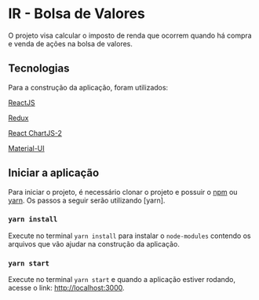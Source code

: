 # IR - Bolsa de Valores

O projeto visa calcular o imposto de renda que ocorrem quando há compra e venda de ações na bolsa de valores.

## Tecnologias

Para a construção da aplicação, foram utilizados:

[ReactJS](https://pt-br.reactjs.org/)

[Redux](https://redux.js.org/)

[React ChartJS-2](https://react-chartjs-2.js.org/)

[Material-UI](https://material-ui.com/)


## Iniciar a aplicação

Para iniciar o projeto, é necessário clonar o projeto e possuir o [npm](https://www.npmjs.com/) ou [yarn](https://yarnpkg.com/). Os passos a seguir serão utilizando [yarn].

### `yarn install`

Execute no terminal `yarn install` para instalar o `node-modules` contendo os arquivos que vão ajudar na construção da aplicação. 

### `yarn start`

Execute no terminal `yarn start` e quando a aplicação estiver rodando, acesse o link: [http://localhost:3000](http://localhost:3000).